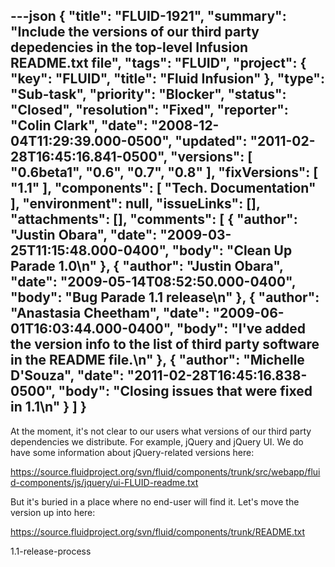 ---json
{
  "title": "FLUID-1921",
  "summary": "Include the versions of our third party depedencies in the top-level Infusion README.txt file",
  "tags": "FLUID",
  "project": {
    "key": "FLUID",
    "title": "Fluid Infusion"
  },
  "type": "Sub-task",
  "priority": "Blocker",
  "status": "Closed",
  "resolution": "Fixed",
  "reporter": "Colin Clark",
  "date": "2008-12-04T11:29:39.000-0500",
  "updated": "2011-02-28T16:45:16.841-0500",
  "versions": [
    "0.6beta1",
    "0.6",
    "0.7",
    "0.8"
  ],
  "fixVersions": [
    "1.1"
  ],
  "components": [
    "Tech. Documentation"
  ],
  "environment": null,
  "issueLinks": [],
  "attachments": [],
  "comments": [
    {
      "author": "Justin Obara",
      "date": "2009-03-25T11:15:48.000-0400",
      "body": "Clean Up Parade 1.0\n"
    },
    {
      "author": "Justin Obara",
      "date": "2009-05-14T08:52:50.000-0400",
      "body": "Bug Parade 1.1 release\n"
    },
    {
      "author": "Anastasia Cheetham",
      "date": "2009-06-01T16:03:44.000-0400",
      "body": "I've added the version info to the list of third party software in the README file.\n"
    },
    {
      "author": "Michelle D'Souza",
      "date": "2011-02-28T16:45:16.838-0500",
      "body": "Closing issues that were fixed in 1.1\n"
    }
  ]
}
---
At the moment, it's not clear to our users what versions of our third party dependencies we distribute. For example, jQuery and jQuery UI. We do have some information about jQuery-related versions here:

<https://source.fluidproject.org/svn/fluid/components/trunk/src/webapp/fluid-components/js/jquery/ui-FLUID-readme.txt>

But it's buried in a place where no end-user will find it. Let's move the version up into here:

<https://source.fluidproject.org/svn/fluid/components/trunk/README.txt>

1.1-release-process

        